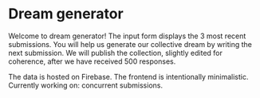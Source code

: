 # Dream generator

Welcome to dream generator! 
The input form displays the 3 most recent submissions. You will help us generate our collective dream by writing the next submission. 
We will publish the collection, slightly edited for coherence, after we have received 500 responses.

The data is hosted on Firebase. The frontend is intentionally minimalistic. Currently working on: concurrent submissions.
